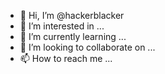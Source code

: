 - 👋 Hi, I’m @hackerblacker
- 👀 I’m interested in ...
- 🌱 I’m currently learning ...
- 💞️ I’m looking to collaborate on ...
- 📫 How to reach me ...

<!---
hackerblacker/hackerblacker is a ✨ special ✨ repository because its `README.md` (this file) appears on your GitHub profile.
You can click the Preview link to take a look at your changes.
--->




